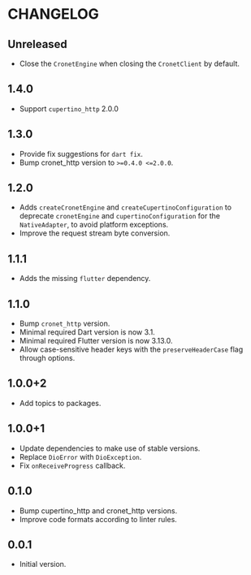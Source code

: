 # CHANGELOG

## Unreleased

- Close the `CronetEngine` when closing the `CronetClient` by default.

## 1.4.0

- Support `cupertino_http` 2.0.0

## 1.3.0

- Provide fix suggestions for `dart fix`.
- Bump cronet_http version to `>=0.4.0 <=2.0.0`.

## 1.2.0

- Adds `createCronetEngine` and `createCupertinoConfiguration`
  to deprecate `cronetEngine` and `cupertinoConfiguration`
  for the `NativeAdapter`, to avoid platform exceptions.
- Improve the request stream byte conversion.

## 1.1.1

- Adds the missing `flutter` dependency.

## 1.1.0

- Bump `cronet_http` version.
- Minimal required Dart version is now 3.1.
- Minimal required Flutter version is now 3.13.0.
- Allow case-sensitive header keys with the `preserveHeaderCase` flag through options.

## 1.0.0+2

- Add topics to packages.

## 1.0.0+1

- Update dependencies to make use of stable versions.
- Replace `DioError` with `DioException`.
- Fix `onReceiveProgress` callback.

## 0.1.0

- Bump cupertino_http and cronet_http versions.
- Improve code formats according to linter rules.

## 0.0.1

- Initial version.
